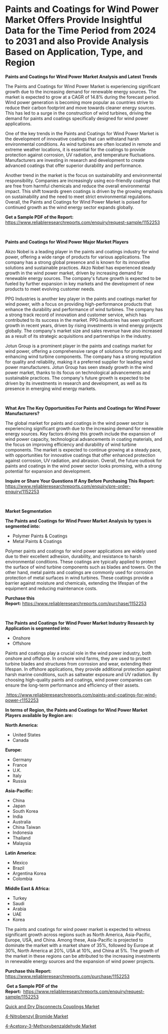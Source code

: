 <p><h1>Paints and Coatings for Wind Power Market Offers Provide Insightful Data for the Time Period from 2024 to 2031 and also Provide Analysis Based on Application, Type, and Region</h1></p><p><strong>Paints and Coatings for Wind Power Market Analysis and Latest Trends</strong></p>
<p><p>The Paints and Coatings for Wind Power Market is experiencing significant growth due to the increasing demand for renewable energy sources. The market is expected to grow at a CAGR of 14.8% during the forecast period. Wind power generation is becoming more popular as countries strive to reduce their carbon footprint and move towards cleaner energy sources. This has led to a surge in the construction of wind turbines, driving the demand for paints and coatings specifically designed for wind power applications.</p><p>One of the key trends in the Paints and Coatings for Wind Power Market is the development of innovative coatings that can withstand harsh environmental conditions. As wind turbines are often located in remote and extreme weather locations, it is essential for the coatings to provide protection against corrosion, UV radiation, and temperature fluctuations. Manufacturers are investing in research and development to create advanced coatings that offer superior durability and performance.</p><p>Another trend in the market is the focus on sustainability and environmental responsibility. Companies are increasingly using eco-friendly coatings that are free from harmful chemicals and reduce the overall environmental impact. This shift towards green coatings is driven by the growing emphasis on sustainability and the need to meet strict environmental regulations. Overall, the Paints and Coatings for Wind Power Market is poised for continued growth as the wind energy sector expands globally.</p></p>
<p><strong>Get a Sample PDF of the Report:&nbsp;</strong> <a href="https://www.reliableresearchreports.com/enquiry/request-sample/1152253">https://www.reliableresearchreports.com/enquiry/request-sample/1152253</a></p>
<p>&nbsp;</p>
<p><strong>Paints and Coatings for Wind Power Major Market Players</strong></p>
<p><p>Akzo Nobel is a leading player in the paints and coatings industry for wind power, offering a wide range of products for various applications. The company has a strong global presence and is known for its innovative solutions and sustainable practices. Akzo Nobel has experienced steady growth in the wind power market, driven by increasing demand for renewable energy sources. The company's future growth is expected to be fueled by further expansion in key markets and the development of new products to meet evolving customer needs.</p><p>PPG Industries is another key player in the paints and coatings market for wind power, with a focus on providing high-performance products that enhance the durability and performance of wind turbines. The company has a strong track record of innovation and customer service, which has contributed to its success in the market. PPG Industries has seen significant growth in recent years, driven by rising investments in wind energy projects globally. The company's market size and sales revenue have also increased as a result of its strategic acquisitions and partnerships in the industry.</p><p>Jotun Group is a prominent player in the paints and coatings market for wind power, offering a comprehensive range of solutions for protecting and enhancing wind turbine components. The company has a strong reputation for quality and reliability, making it a preferred supplier for leading wind power manufacturers. Jotun Group has seen steady growth in the wind power market, thanks to its focus on technological advancements and sustainable practices. The company's future growth is expected to be driven by its investments in research and development, as well as its presence in emerging wind energy markets.</p></p>
<p>&nbsp;</p>
<p><strong>What Are The Key Opportunities For Paints and Coatings for Wind Power Manufacturers?</strong></p>
<p><p>The global market for paints and coatings in the wind power sector is experiencing significant growth due to the increasing demand for renewable energy sources. Key factors driving this growth include the expansion of wind power capacity, technological advancements in coating materials, and the focus on improving efficiency and durability of wind turbine components. The market is expected to continue growing at a steady pace, with opportunities for innovative coatings that offer enhanced protection against corrosion, UV radiation, and abrasion. Overall, the future outlook for paints and coatings in the wind power sector looks promising, with a strong potential for expansion and development.</p></p>
<p><strong>Inquire or Share Your Questions If Any Before Purchasing This Report:</strong> <a href="https://www.reliableresearchreports.com/enquiry/pre-order-enquiry/1152253">https://www.reliableresearchreports.com/enquiry/pre-order-enquiry/1152253</a></p>
<p>&nbsp;</p>
<p><strong>Market Segmentation</strong></p>
<p><strong>The Paints and Coatings for Wind Power Market Analysis by types is segmented into:</strong></p>
<p><ul><li>Polymer Paints & Coatings</li><li>Metal Paints & Coatings</li></ul></p>
<p><p>Polymer paints and coatings for wind power applications are widely used due to their excellent adhesion, durability, and resistance to harsh environmental conditions. These coatings are typically applied to protect the surface of wind turbine components such as blades and towers. On the other hand, metal paints and coatings are commonly used for corrosion protection of metal surfaces in wind turbines. These coatings provide a barrier against moisture and chemicals, extending the lifespan of the equipment and reducing maintenance costs.</p></p>
<p><strong>Purchase this Report:&nbsp;</strong><a href="https://www.reliableresearchreports.com/purchase/1152253">https://www.reliableresearchreports.com/purchase/1152253</a></p>
<p>&nbsp;</p>
<p><strong>The Paints and Coatings for Wind Power Market Industry Research by Application is segmented into:</strong></p>
<p><ul><li>Onshore</li><li>Offshore</li></ul></p>
<p><p>Paints and coatings play a crucial role in the wind power industry, both onshore and offshore. In onshore wind farms, they are used to protect turbine blades and structures from corrosion and wear, extending their lifespan. In offshore applications, they provide additional protection against harsh marine conditions, such as saltwater exposure and UV radiation. By choosing high-quality paints and coatings, wind power companies can ensure the long-term performance and efficiency of their assets.</p></p>
<p><a href="https://www.reliableresearchreports.com/paints-and-coatings-for-wind-power-r1152253">&nbsp;https://www.reliableresearchreports.com/paints-and-coatings-for-wind-power-r1152253</a></p>
<p><strong>In terms of Region, the Paints and Coatings for Wind Power Market Players available by Region are:</strong></p>
<p>
    <p> <strong> North America: </strong>
        <ul>
            <li>United States</li>
            <li>Canada</li>
        </ul>
        </p> 
    <p> <strong> Europe: </strong>
        <ul>
            <li>Germany</li>
            <li>France</li>
            <li>U.K.</li>
            <li>Italy</li>
            <li>Russia</li>
        </ul>
        </p> 
    <p> <strong> Asia-Pacific: </strong>
        <ul>
            <li>China</li>
            <li>Japan</li>
            <li>South Korea</li>
            <li>India</li>
            <li>Australia</li>
            <li>China Taiwan</li>
            <li>Indonesia</li>
            <li>Thailand</li>
            <li>Malaysia</li>
        </ul>
        </p> 
    <p> <strong> Latin America: </strong>
        <ul>
            <li>Mexico</li>
            <li>Brazil</li>
            <li>Argentina Korea</li>
            <li>Colombia</li>
        </ul>
        </p> 
    <p> <strong> Middle East & Africa: </strong>
        <ul>
            <li>Turkey</li>
            <li>Saudi</li>
            <li>Arabia</li>
            <li>UAE</li>
            <li>Korea</li>
        </ul>
    </p>
    </p>
<p><p>The paints and coatings for wind power market is expected to witness significant growth across regions such as North America, Asia-Pacific, Europe, USA, and China. Among these, Asia-Pacific is projected to dominate the market with a market share of 35%, followed by Europe at 30%, North America at 20%, USA at 10%, and China at 5%. The growth of the market in these regions can be attributed to the increasing investments in renewable energy sources and the expansion of wind power projects.</p></p>
<p><strong>Purchase this Report: </strong><a href="https://www.reliableresearchreports.com/purchase/1152253">https://www.reliableresearchreports.com/purchase/1152253</a></p>
<p>&nbsp;<strong>Get a Sample PDF of the Report:&nbsp;&nbsp;</strong><a href="https://www.reliableresearchreports.com/enquiry/request-sample/1152253">https://www.reliableresearchreports.com/enquiry/request-sample/1152253</a></p>
<p><strong></strong></p>
<p><p><a href="https://view.publitas.com/reportprime-1/global-quick-and-dry-disconnects-couplings-market-is-projected-to-grow-at-a-cagr-of-7-7-forcasted-for-period-from-2024-to-2031/">Quick and Dry Disconnects Couplings Market</a></p><p><a href="https://github.com/sleepman642/Market-Research-Report-List-1/blob/main/4-nitrobenzyl-bromide-market.md">4-Nitrobenzyl Bromide Market</a></p><p><a href="https://github.com/anggakarna133/Market-Research-Report-List-1/blob/main/4-acetoxy-3-methoxybenzaldehyde-market.md">4-Acetoxy-3-Methoxybenzaldehyde Market</a></p></p>